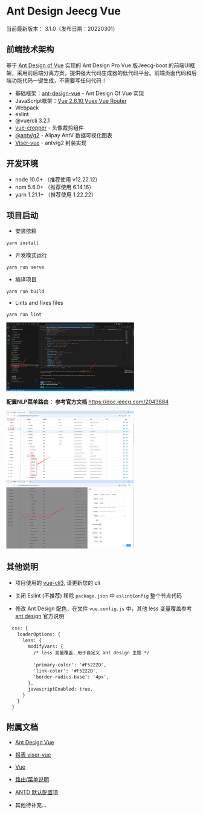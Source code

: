 Ant Design Jeecg Vue
====

当前最新版本： 3.1.0（发布日期：20220301）

## 前端技术架构

基于 [Ant Design of Vue](https://vuecomponent.github.io/ant-design-vue/docs/vue/introduce-cn/) 实现的 Ant Design Pro  Vue 版Jeecg-boot 的前端UI框架，采用前后端分离方案，提供强大代码生成器的低代码平台。前端页面代码和后端功能代码一键生成，不需要写任何代码！

- 基础框架：[ant-design-vue](https://github.com/vueComponent/ant-design-vue) - Ant Design Of Vue 实现
- JavaScript框架：[Vue 2.6.10](https://cn.vuejs.org/),[Vuex](https://vuex.vuejs.org/zh/),[Vue Router](https://router.vuejs.org/zh/)
- Webpack
- eslint
- @vue/cli 3.2.1
- [vue-cropper](https://github.com/xyxiao001/vue-cropper) - 头像裁剪组件
- [@antv/g2](https://antv.alipay.com/zh-cn/index.html) - Alipay AntV 数据可视化图表
- [Viser-vue](https://viserjs.github.io/docs.html#/viser/guide/installation)  - antv/g2 封装实现

## 开发环境

- node 10.0+ （推荐使用 v12.22.12）
- npm 5.6.0+ （推荐使用 6.14.16）
- yarn 1.21.1+ （推荐使用 1.22.22）

项目启动
----

- 安装依赖
```
yarn install
```

- 开发模式运行
```
yarn run serve
```

- 编译项目
```
yarn run build
```

- Lints and fixes files
```
yarn run lint
```

<img src="/assets/README/image-20250520161529267.png" alt="image-20250520161529267" style="zoom:33%;" />

**配置NLP菜单路由：** **参考官方文档** https://doc.jeecg.com/2043884

<img src="/assets/README/image-20250520160411587.png" alt="image-20250520160411587" style="zoom: 33%;" />

<img src="assets/README/image-20250520170823303.png" alt="image-20250520170823303" style="zoom:33%;" />

其他说明
----

- 项目使用的 [vue-cli3](https://cli.vuejs.org/guide/), 请更新您的 cli

- 关闭 Eslint (不推荐) 移除 `package.json` 中 `eslintConfig` 整个节点代码

- 修改 Ant Design 配色，在文件 `vue.config.js` 中，其他 less 变量覆盖参考 [ant design](https://ant.design/docs/react/customize-theme-cn) 官方说明
```ecmascript 6
  css: {
    loaderOptions: {
      less: {
        modifyVars: {
          /* less 变量覆盖，用于自定义 ant design 主题 */

          'primary-color': '#F5222D',
          'link-color': '#F5222D',
          'border-radius-base': '4px',
        },
        javascriptEnabled: true,
      }
    }
  }
```

附属文档
----
- [Ant Design Vue](https://vuecomponent.github.io/ant-design-vue/docs/vue/introduce-cn)

- [报表 viser-vue](https://viserjs.github.io/demo.html#/viser/bar/basic-bar)

- [Vue](https://cn.vuejs.org/v2/guide)

- [路由/菜单说明](https://github.com/zhangdaiscott/jeecg-boot/tree/master/ant-design-vue-jeecg/src/router/README.md)

- [ANTD 默认配置项](https://github.com/zhangdaiscott/jeecg-boot/tree/master/ant-design-vue-jeecg/src/defaultSettings.js)

- 其他待补充...

